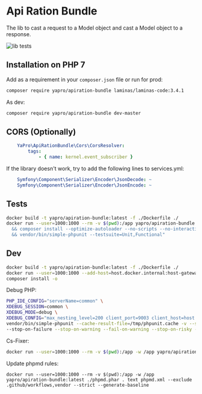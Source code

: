 # Api Ration Bundle

The lib to cast a request to a Model object and cast a Model object to a response.

![lib tests](https://github.com/yapro/apiration-bundle/actions/workflows/main.yml/badge.svg)

## Installation on PHP 7

Add as a requirement in your `composer.json` file or run for prod:
```sh
composer require yapro/apiration-bundle laminas/laminas-code:3.4.1
```
As dev:
```sh
composer require yapro/apiration-bundle dev-master
```

## CORS (Optionally)

```yaml
    YaPro\ApiRationBundle\Cors\CorsResolver:
        tags:
            - { name: kernel.event_subscriber }
```

If the library doesn't work, try to add the following lines to services.yml:
```yaml
    Symfony\Component\Serializer\Encoder\JsonDecode: ~
    Symfony\Component\Serializer\Encoder\JsonEncode: ~
```

Tests
------------
```sh
docker build -t yapro/apiration-bundle:latest -f ./Dockerfile ./
docker run --user=1000:1000 --rm -v $(pwd):/app yapro/apiration-bundle:latest bash -c "cd /app \
  && composer install --optimize-autoloader --no-scripts --no-interaction \
  && vendor/bin/simple-phpunit --testsuite=Unit,Functional"
```

Dev
------------
```sh
docker build -t yapro/apiration-bundle:latest -f ./Dockerfile ./
docker run --user=1000:1000 --add-host=host.docker.internal:host-gateway -it --rm -v $(pwd):/app -w /app yapro/apiration-bundle:latest bash
composer install -o
```
Debug PHP:
```sh
PHP_IDE_CONFIG="serverName=common" \
XDEBUG_SESSION=common \
XDEBUG_MODE=debug \
XDEBUG_CONFIG="max_nesting_level=200 client_port=9003 client_host=host.docker.internal" \
vendor/bin/simple-phpunit --cache-result-file=/tmp/phpunit.cache -v --stderr --stop-on-incomplete --stop-on-defect \
--stop-on-failure --stop-on-warning --fail-on-warning --stop-on-risky --fail-on-risky --testsuite=Unit,Functional
```

Cs-Fixer:
```sh
docker run --user=1000:1000 --rm -v $(pwd):/app -w /app yapro/apiration-bundle:latest ./php-cs-fixer.phar fix --config=.php-cs-fixer.dist.php -v --using-cache=no --allow-risky=yes
```

Update phpmd rules:
```shell
docker run --user=1000:1000 --rm -v $(pwd):/app -w /app yapro/apiration-bundle:latest ./phpmd.phar . text phpmd.xml --exclude .github/workflows,vendor --strict --generate-baseline
```
